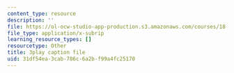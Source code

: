 ```yaml
---
content_type: resource
description: ''
file: https://ol-ocw-studio-app-production.s3.amazonaws.com/courses/18-01sc-single-variable-calculus-fall-2010/31df54ea3cab786c6a2bf99a4fc25170_4sTKcvYMNxk.srt
file_type: application/x-subrip
learning_resource_types: []
resourcetype: Other
title: 3play caption file
uid: 31df54ea-3cab-786c-6a2b-f99a4fc25170
---
```

